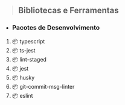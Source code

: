 > ## Bibliotecas e Ferramentas

- ### Pacotes de Desenvolvimento

1. 📦 typescript
2. 📦 ts-jest
3. 📦 lint-staged
4. 📦 jest
5. 📦 husky
6. 📦 git-commit-msg-linter
7. 📦 eslint
